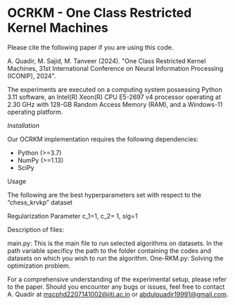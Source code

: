 # OCRKM - One Class Restricted Kernel Machines


Please cite the following paper if you are using this code. 

A. Quadir, M. Sajid, M. Tanveer (2024). "One Class Restricted Kernel Machines, 31st International Conference on Neural Information Processing (ICONIP), 2024".

The experiments are executed on a computing system possessing Python 3.11 software, an Intel(R) Xeon(R) CPU E5-2697 v4 processor operating at 2.30 GHz with 128-GB Random Access Memory (RAM), and a Windows-11 operating platform.

*Installation*

Our OCRKM implementation requires the following dependencies:

- Python (>=3.7)
- NumPy (>=1.13)
- SciPy

Usage

The following are the best hyperparameters set with respect to the “chess_krvkp” dataset

Regularization Parameter c_1=1, c_2= 1, sig=1

Description of files:

main.py: This is the main file to run selected algorithms on datasets. In the path variable specificy the path to the folder containing the codes and datasets on which you wish to run the algorithm.
One-RKM.py: Solving the optimization problem.

For a comprehensive understanding of the experimental setup, please refer to the paper. Should you encounter any bugs or issues, feel free to contact A. Quadir at mscphd2207141002@iiti.ac.in or abdulquadir19991@gmail.com.



